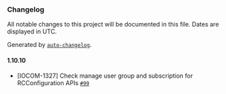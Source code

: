 ### Changelog

All notable changes to this project will be documented in this file. Dates are displayed in UTC.

Generated by [`auto-changelog`](https://github.com/CookPete/auto-changelog).

#### 1.10.10

- [IOCOM-1327] Check manage  user group and subscription for RCConfiguration APIs [`#99`](https://github.com/pagopa/io-functions-services-messages/pull/99)
